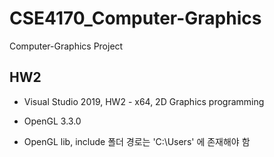 # CSE4170_Computer-Graphics

Computer-Graphics Project

## HW2

- Visual Studio 2019, HW2 - x64, 2D Graphics programming

- OpenGL 3.3.0

- OpenGL lib, include 폴더 경로는 'C:\Users\' 에 존재해야 함

  

  
